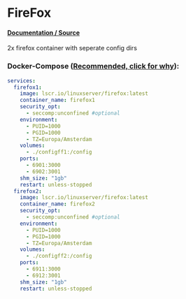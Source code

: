 # FireFox

#### [Documentation / Source](https://docs.linuxserver.io/images/docker-firefox/ "Documentation / Source")

2x firefox container with seperate config dirs

### Docker-Compose ([Recommended, click for why](https://docs.docker.com/compose/intro/features-uses/ "docs.docker.com Why use Compose?")):

```yaml
services:
  firefox1:
    image: lscr.io/linuxserver/firefox:latest
    container_name: firefox1
    security_opt:
      - seccomp:unconfined #optional
    environment:
      - PUID=1000
      - PGID=1000
      - TZ=Europa/Amsterdam
    volumes:
      - ./configff1:/config
    ports:
      - 6901:3000
      - 6902:3001
    shm_size: "1gb"
    restart: unless-stopped
  firefox2:
    image: lscr.io/linuxserver/firefox:latest
    container_name: firefox2
    security_opt:
      - seccomp:unconfined #optional
    environment:
      - PUID=1000
      - PGID=1000
      - TZ=Europa/Amsterdam
    volumes:
      - ./configff2:/config
    ports:
      - 6911:3000
      - 6912:3001
    shm_size: "1gb"
    restart: unless-stopped

```
